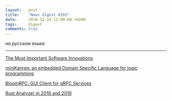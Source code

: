 ```yaml
---
layout:   post
title:    "News digest #165"
date:     2018-12-24 12:00:00 +0200
tags:     digest
comments: true
---
```


_на русском языке_

----

[The Most Important Software Innovations](https://dwheeler.com/innovation/innovation.html)

[miniKanren: an embedded Domain Specific Language for logic programming](http://minikanren.org/)

[BloomRPC: GUI Client for gRPC Services](https://github.com/uw-labs/bloomrpc)

[Rust Analyzer in 2018 and 2019](https://ferrous-systems.com/blog/rust-analyzer-2019/)
